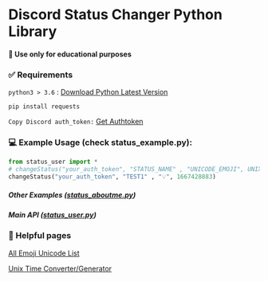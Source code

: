 # Discord Status Changer Python Library

#### 🏫 Use only for educational purposes 

### ✅ Requirements
``python3 > 3.6`` : [Download Python Latest Version](https://www.python.org/downloads/)

``pip install requests``

``Copy Discord auth_token:`` [Get Authtoken](https://github.com/Klubuntu/DiscordStatusChangerPy/blob/main/docs/get_authtoken.MD)

### 💻 Example Usage (check status_example.py):
```python
from status_user import *
# changeStatus("your_auth_token", "STATUS_NAME" , "UNICODE_EMOJI", UNIX_TIME)
changeStatus("your_auth_token", "TEST1" , "💡", 1667428883)
```
##### Other Examples ([status_aboutme.py](https://github.com/Klubuntu/DiscordStatusChangerPy/blob/main/status_aboutme.py))
##### Main API ([status_user.py](https://github.com/Klubuntu/DiscordStatusChangerPy/blob/main/status_user.py))


### 🔎 Helpful pages

[All Emoji Unicode List](https://unicode.org/emoji/charts/full-emoji-list.html)

[Unix Time Converter/Generator](https://www.unixtimestamp.com/index.php)
